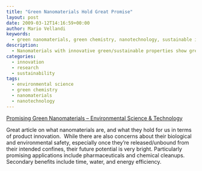 ```yaml
---
title: "Green Nanomaterials Hold Great Promise"
layout: post
date: 2009-03-12T14:16:59+00:00
author: Mario Vellandi
keywords:
  - green nanomaterials, green chemistry, nanotechnology, sustainable innovation, innovation, environmental science, sustainable nanotechnology
description:
  - Nanomaterials with innovative green/sustainable properties show great promise for environmental protection. This article goes further into the current state of affairs.
categories:
  - innovation
  - research
  - sustainability
tags:
  - environmental science
  - green chemistry
  - nanomaterials
  - nanotechnology
---
```

<a rel="nofollow" href="http://pubs.acs.org/doi/full/10.1021/es900021v?cookieSet=1#h5">Promising Green Nanomaterials &#8211; Environmental Science & Technology<br /> </a>

Great article on what nanomaterials are, and what they hold for us in terms of product innovation.  While there are also concerns about their biological and environmental safety, especially once they&#8217;re released/unbound from their intended confines, their future potential is very bright. Particularly promising applications include pharmaceuticals and chemical cleanups. Secondary benefits include time, water, and energy efficiency.
